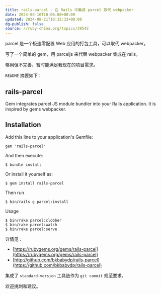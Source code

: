 ```yaml
---
title: rails-parcel - 在 Rails 中集成 parcel 取代 webpacker
date: 2024-08-16T10:06:00+08:00
updated: 2024-08-21T10:32:32+08:00
dg-publish: false
source: //ruby-china.org/topics/39542
---
```


parcel 是一个极速零配置 Web 应用的打包工具，可以取代 webpacker。

写了一个简单的 gem，用 parceljs 来代替 webpacker 集成在 rails。

够用但不完善，暂时能满足我现在的项目需求。

`README` 摘要如下：

## rails-parcel

Gem integrates parcel JS module bundler into your Rails application. It is inspired by gems webpacker.

## Installation

Add this line to your application's Gemfile:

```
gem 'rails-parcel'
```

And then execute:

```
$ bundle install
```

Or install it yourself as:

```
$ gem install rails-parcel
```

Then run

```
$ bin/rails g parcel:install
```

Usage

```
$ bin/rake parcel:clobber
$ bin/rake parcel:watch
$ bin/rake parcel:serve
```

详情见：

- [https://rubygems.org/gems/rails-parcel](https://rubygems.org/gems/rails-parcel)
- [http://github.com/bkbabydp/rails-parcel](https://github.com/bkbabydp/rails-parcel)

集成了 `standard-version` 工具链作为 `git commit` 规范要求。

欢迎挑刺和建议。
